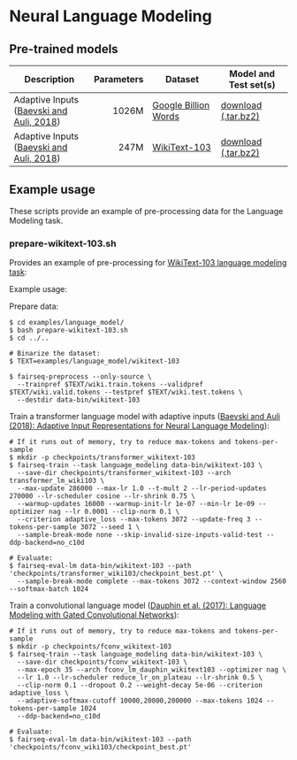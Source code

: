 # Neural Language Modeling

## Pre-trained models

Description | Parameters | Dataset | Model and Test set(s)
---|---:|---|---
Adaptive Inputs <br> ([Baevski and Auli, 2018](https://arxiv.org/abs/1809.10853)) | 1026M | [Google Billion Words](https://github.com/ciprian-chelba/1-billion-word-language-modeling-benchmark) | [download (.tar.bz2)](https://dl.fbaipublicfiles.com/fairseq/models/lm/adaptive_lm_gbw_huge.bz2)
Adaptive Inputs <br> ([Baevski and Auli, 2018](https://arxiv.org/abs/1809.10853)) | 247M | [WikiText-103](https://einstein.ai/research/the-wikitext-long-term-dependency-language-modeling-dataset) | [download (.tar.bz2)](https://dl.fbaipublicfiles.com/fairseq/models/lm/adaptive_lm_wiki103.bz2)

## Example usage

These scripts provide an example of pre-processing data for the Language Modeling task.

### prepare-wikitext-103.sh

Provides an example of pre-processing for [WikiText-103 language modeling task](https://www.salesforce.com/products/einstein/ai-research/the-wikitext-dependency-language-modeling-dataset/):

Example usage:

Prepare data:
```
$ cd examples/language_model/
$ bash prepare-wikitext-103.sh
$ cd ../..

# Binarize the dataset:
$ TEXT=examples/language_model/wikitext-103

$ fairseq-preprocess --only-source \
  --trainpref $TEXT/wiki.train.tokens --validpref $TEXT/wiki.valid.tokens --testpref $TEXT/wiki.test.tokens \ 
  --destdir data-bin/wikitext-103
```

Train a transformer language model with adaptive inputs ([Baevski and Auli (2018): Adaptive Input Representations for Neural Language Modeling](transformer_lm/README.md)):
```
# If it runs out of memory, try to reduce max-tokens and tokens-per-sample
$ mkdir -p checkpoints/transformer_wikitext-103
$ fairseq-train --task language_modeling data-bin/wikitext-103 \
  --save-dir checkpoints/transformer_wikitext-103 --arch transformer_lm_wiki103 \
  --max-update 286000 --max-lr 1.0 --t-mult 2 --lr-period-updates 270000 --lr-scheduler cosine --lr-shrink 0.75 \
  --warmup-updates 16000 --warmup-init-lr 1e-07 --min-lr 1e-09 --optimizer nag --lr 0.0001 --clip-norm 0.1 \
  --criterion adaptive_loss --max-tokens 3072 --update-freq 3 --tokens-per-sample 3072 --seed 1 \
  --sample-break-mode none --skip-invalid-size-inputs-valid-test --ddp-backend=no_c10d

# Evaluate:
$ fairseq-eval-lm data-bin/wikitext-103 --path 'checkpoints/transformer_wiki103/checkpoint_best.pt' \
  --sample-break-mode complete --max-tokens 3072 --context-window 2560 --softmax-batch 1024

```


Train a convolutional language model ([Dauphin et al. (2017): Language Modeling with Gated Convolutional Networks](conv_lm/README.md)):
```
# If it runs out of memory, try to reduce max-tokens and tokens-per-sample
$ mkdir -p checkpoints/fconv_wikitext-103
$ fairseq-train --task language_modeling data-bin/wikitext-103 \
  --save-dir checkpoints/fconv_wikitext-103 \
  --max-epoch 35 --arch fconv_lm_dauphin_wikitext103 --optimizer nag \
  --lr 1.0 --lr-scheduler reduce_lr_on_plateau --lr-shrink 0.5 \
  --clip-norm 0.1 --dropout 0.2 --weight-decay 5e-06 --criterion adaptive_loss \
  --adaptive-softmax-cutoff 10000,20000,200000 --max-tokens 1024 --tokens-per-sample 1024
  --ddp-backend=no_c10d

# Evaluate:
$ fairseq-eval-lm data-bin/wikitext-103 --path 'checkpoints/fconv_wiki103/checkpoint_best.pt'

```
